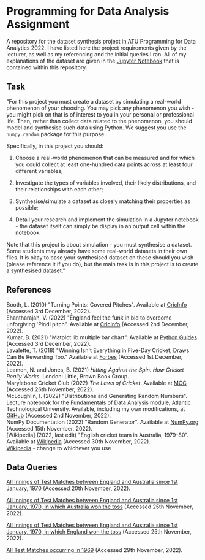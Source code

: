 # Programming for Data Analysis Assignment

A repository for the dataset synthesis project in ATU Programming for Data Analytics 2022. I have listed here the project requirements given by the lecturer, as well as my referencing and the initial queries I ran. All of my explanations of the dataset are given in the [Jupyter Notebook](assignment.ipynb) that is contained within this repository.

## Task

"For this project you must create a dataset by simulating a real-world phenomenon of your choosing. You may pick any phenomenon you wish - you might pick on that is of interest to you in your personal or professional life. Then, rather than collect data related to the phenomenon, you should model and synthesise such data using Python. We suggest you use the `numpy.random` package for this purpose.

Specifically, in this project you should:

1. Choose a real-world phenomenon that can be measured and for which you could collect at least one-hundred data points across at least four different variables;

2. Investigate the types of variables involved, their likely distributions, and their relationships with each other;

3. Synthesise/simulate a dataset as closely matching their properties as possible;

4. Detail your research and implement the simulation in a Jupyter notebook - the dataset itself can simply be display in an output cell within the notebook.

Note that this project is about simulation - you must synthesise a dataset. Some students may already have some real-world datasets in their own files. It is okay to base your synthesised dataset on these should you wish (please reference it if you do), but the main task is in this project is to create a synthesised dataset."

## References

Booth, L. (2010) "Turning Points: Covered Pitches". Available at [CricInfo](https://www.espncricinfo.com/story/cricket-s-turning-points-covered-pitches-461172) (Accessed 3rd December, 2022).
\
Ehantharajah, V. (2022) "England feel the funk in bid to overcome unforgiving 'Pindi pitch". Available at [CricInfo](https://www.espncricinfo.com/story/pakistan-vs-england-1st-test-rawalpindi-england-feel-the-funk-in-bid-to-overcome-unforgiving-pindi-pitch-1347874) (Accessed 2nd December, 2022).
\
Kumar, B. (2021) "Matplot lib multiple bar chart". Available at [Python Guides](https://pythonguides.com/matplotlib-multiple-bar-chart/) (Accessed 3rd December, 2022).
\
Lavalette, T. (2018) "Winning Isn't Everything in Five-Day Cricket, Draws Can Be Rewarding Too." Available at [Forbes](https://www.forbes.com/sites/tristanlavalette/2018/10/13/winning-isnt-everything-in-five-day-cricket-draws-can-be-rewarding-too/?sh=32a7340c71e9) (Accessed 1st December, 2022).
\
Leamon, N. and Jones, B. (2021) _Hitting Against the Spin: How Cricket Really Works_. London: Little, Brown Book Group.
\
Marylebone Cricket Club (2022) _The Laws of Cricket_. Available at [MCC](https://www.lords.org/mcc/the-laws-of-cricket/) (Accessed 26th November, 2022).
\
McLoughlin, I. (2022) "Distributions and Generating Random Numbers". Lecture notebook for the Fundamentals of Data Analysis module, Atlantic Technological University. Available, including my own modifications, at [GitHub](https://github.com/kiehozero/atu-fundda2022/tree/main/materials/week5) (Accessed 2nd November, 2022).
\
NumPy Documentation (2022) "Random Generator". Available at [NumPy.org](https://numpy.org/doc/stable/reference/random/generator.html) (Accessed 15th November, 2022).
\
[Wikipedia] (2022, last edit) "English cricket team in Australia, 1979-80". Available at [Wikipedia](https://en.wikipedia.org/wiki/English_cricket_team_in_Australia_in_1979%E2%80%9380) (Accessed 30th November, 2022).
\
[Wikipedia](https://en.wikipedia.org/wiki/Probability_distribution#External_links) - change to whichever you use

## Data Queries

[All Innings of Test Matches between England and Australia since 1st January, 1970](https://stats.espncricinfo.com/ci/engine/stats/index.html?class=1;filter=advanced;host=1;host=2;opposition=1;opposition=2;orderby=start;size=200;spanmin1=1+Jan+1970;spanval1=span;team=1;team=2;template=results;tournament_type=2;type=team;view=innings) (Accessed 20th November, 2022).

[All Innings of Test Matches between England and Australia since 1st January, 1970, in which Australia won the toss](https://stats.espncricinfo.com/ci/engine/stats/index.html?class=1;filter=advanced;host=1;host=2;opposition=1;orderby=start;size=200;spanmin1=1+Jan+1970;spanval1=span;team=2;template=results;toss=1;tournament_type=2;type=team;view=innings) (Accessed 25th November, 2022).

[All Innings of Test Matches between England and Australia since 1st January, 1970, in which England won the toss](https://stats.espncricinfo.com/ci/engine/stats/index.html?class=1;filter=advanced;host=1;host=2;opposition=2;orderby=start;size=200;spanmin1=1+Jan+1970;spanval1=span;team=1;template=results;toss=1;tournament_type=2;type=team;view=innings) (Accessed 25th November, 2022).

[All Test Matches occurring in 1969](https://stats.espncricinfo.com/ci/engine/records/team/match_results.html?class=1;id=1969;type=year) (Accessed 29th November, 2022).
